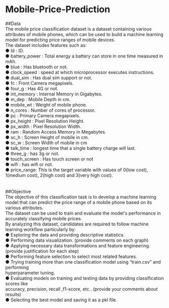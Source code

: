 # Mobile-Price-Prediction 

##Data<br>
The mobile price classification dataset is a dataset containing various attributes of mobile phones, which can be used to build a machine learning model for predicting price ranges of mobile devices.<br>
The dataset includes features such as:<br>
● Id : ID.<br>
● battery_power : Total energy a battery can store in one time measured in mAh.<br>
● blue : Has bluetooth or not.<br>
● clock_speed : speed at which microprocessor executes instructions.<br>
● dual_sim : Has dual sim support or not.<br>
● fc : Front Camera megapixels.<br>
● four_g : Has 4G or not.<br>
● int_memory : Internal Memory in Gigabytes.<br>
● m_dep : Mobile Depth in cm.<br>
● mobile_wt : Weight of mobile phone.<br>
● n_cores : Number of cores of processor.<br>
● pc : Primary Camera megapixels.<br>
● px_height : Pixel Resolution Height.<br>
● px_width : Pixel Resolution Width.<br>
● ram : Random Access Memory in Megabytes.<br>
● sc_h : Screen Height of mobile in cm.<br>
● sc_w : Screen Width of mobile in cm<br>
● talk_time : longest time that a single battery charge will last.<br>
● three_g : has 3g or not.<br>
● touch_screen : Has touch screen or not<br>
● wifi : has wifi or not.<br>
● price_range: This is the target variable with values of 0(low cost), 1(medium cost),
2(high cost) and 3(very high cost).<br>
<br><br>
##Objective<br>
The objective of this classification task is to develop a machine learning model that can predict the price range of a mobile phone based on its various attributes. <br>
The dataset can be used to train and evaluate the model's performance in accurately classifying mobile prices.<br>
By analyzing this dataset, candidates are required to follow machine learning workflow particularly by:<br>
● Exploring the data and providing descriptive statistics.<br>
● Performing data visualization. (provide comments on each graph)<br>
● Applying necessary data transformations and feature engineering. (provide justification
for each step)<br>
● Performing feature selection to select most related features.<br>
● Trying training more than one classification model using “train.csv” and performing<br>
hyperparameter tuning.<br>
● Evaluating models on training and testing data by providing classification scores like<br>
accuracy, precision, recall ,f1-score, etc.. (provide your comments about results)<br>
● Selecting the best model and saving it as a pkl file.<br>

